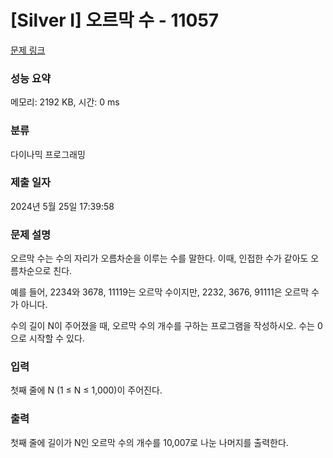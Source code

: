 # [Silver I] 오르막 수 - 11057 

[문제 링크](https://www.acmicpc.net/problem/11057) 

### 성능 요약

메모리: 2192 KB, 시간: 0 ms

### 분류

다이나믹 프로그래밍

### 제출 일자

2024년 5월 25일 17:39:58

### 문제 설명

<p>오르막 수는 수의 자리가 오름차순을 이루는 수를 말한다. 이때, 인접한 수가 같아도 오름차순으로 친다.</p>

<p>예를 들어, 2234와 3678, 11119는 오르막 수이지만, 2232, 3676, 91111은 오르막 수가 아니다.</p>

<p>수의 길이 N이 주어졌을 때, 오르막 수의 개수를 구하는 프로그램을 작성하시오. 수는 0으로 시작할 수 있다.</p>

### 입력 

 <p>첫째 줄에 N (1 ≤ N ≤ 1,000)이 주어진다.</p>

### 출력 

 <p>첫째 줄에 길이가 N인 오르막 수의 개수를 10,007로 나눈 나머지를 출력한다.</p>

